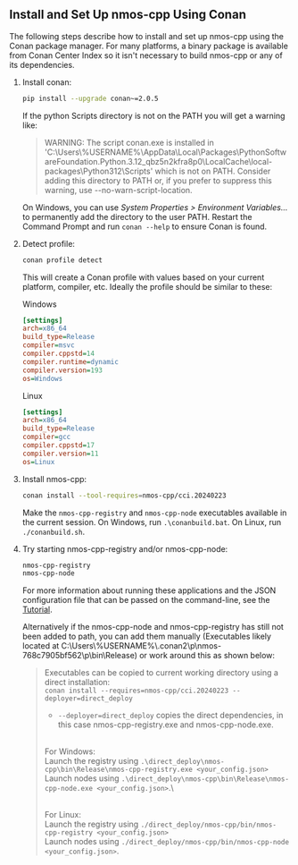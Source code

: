 ## Install and Set Up nmos-cpp Using Conan

The following steps describe how to install and set up nmos-cpp using the Conan package manager.
For many platforms, a binary package is available from Conan Center Index so it isn't necessary to build nmos-cpp or any of its dependencies.

1. Install conan:
   ```sh
   pip install --upgrade conan~=2.0.5
   ```

   If the python Scripts directory is not on the PATH you will get a warning like:
   > WARNING: The script conan.exe is installed in 'C:\Users\\%USERNAME%\\AppData\Local\Packages\PythonSoftwareFoundation.Python.3.12_qbz5n2kfra8p0\LocalCache\local-packages\Python312\Scripts' which is not on PATH.
   > Consider adding this directory to PATH or, if you prefer to suppress this warning, use --no-warn-script-location.

   On Windows, you can use _System Properties \> Environment Variables..._ to permanently add the directory to the user PATH. Restart the Command Prompt and run `conan --help` to ensure Conan is found.

2. Detect profile:
   ```sh
   conan profile detect
   ```
   This will create a Conan profile with values based on your current platform, compiler, etc.
   Ideally the profile should be similar to these:
	
   Windows
   ```ini
   [settings]
   arch=x86_64
   build_type=Release
   compiler=msvc
   compiler.cppstd=14
   compiler.runtime=dynamic
   compiler.version=193
   os=Windows
   ```
   Linux
   ```ini
   [settings]
   arch=x86_64
   build_type=Release
   compiler=gcc
   compiler.cppstd=17
   compiler.version=11
   os=Linux
   ```

3. Install nmos-cpp:
   ```sh
   conan install --tool-requires=nmos-cpp/cci.20240223
   ```
   Make the `nmos-cpp-registry` and `nmos-cpp-node` executables available in the current session.
   On Windows, run `.\conanbuild.bat`.
   On Linux, run `./conanbuild.sh`.

  
4. Try starting nmos-cpp-registry and/or nmos-cpp-node:
   ```sh
   nmos-cpp-registry
   nmos-cpp-node
   ```
   For more information about running these applications and the JSON configuration file that can be passed on the command-line, see the [Tutorial](Tutorial.md).

   Alternatively if the nmos-cpp-node and nmos-cpp-registry has still not been added to path, you can add them manually (Executables likely located at C:\Users\\%USERNAME%\\.conan2\p\nmos-768c7905bf562\p\bin\Release) or work around this as shown below:

    
	> Executables can be copied to current working directory using a direct installation:\
	> `conan install --requires=nmos-cpp/cci.20240223 --deployer=direct_deploy`
   	> - `--deployer=direct_deploy` copies the direct dependencies, in this case nmos-cpp-registry.exe and nmos-cpp-node.exe.
   	>
 	> \
 	> For Windows: \
	> Launch the registry using `.\direct_deploy\nmos-cpp\bin\Release\nmos-cpp-registry.exe <your_config.json>` \
	> Launch nodes using `.\direct_deploy\nmos-cpp\bin\Release\nmos-cpp-node.exe <your_config.json>`.\
 	>
 	>\
 	> For Linux: \
 	> Launch the registry using `./direct_deploy/nmos-cpp/bin/nmos-cpp-registry <your_config.json>` \
	> Launch nodes using `./direct_deploy/nmos-cpp/bin/nmos-cpp-node <your_config.json>`.
